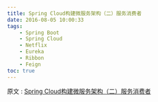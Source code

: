 ```yaml
---
title: Spring Cloud构建微服务架构（二）服务消费者
date: 2016-08-05 10:00:33
tags: 
    - Spring Boot
    - Spring Cloud
    - Netflix
    - Eureka
    - Ribbon
    - Feign
toc: true
---
```


原文 : [Spring Cloud构建微服务架构（二）服务消费者](http://blog.didispace.com/springcloud2/)
